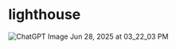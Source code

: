 # lighthouse

![ChatGPT Image Jun 28, 2025 at 03_22_03 PM](https://github.com/user-attachments/assets/b5410779-b081-49c2-8591-46a2b595ef21)

